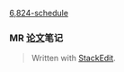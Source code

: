 [6,824-schedule](https://pdos.csail.mit.edu/6.824/schedule.html)

###  MR [论文](https://pdos.csail.mit.edu/6.824/papers/mapreduce.pdf)笔记




> Written with [StackEdit](https://stackedit.io/).
<!--stackedit_data:
eyJoaXN0b3J5IjpbMTUyMzY2MzEyOV19
-->